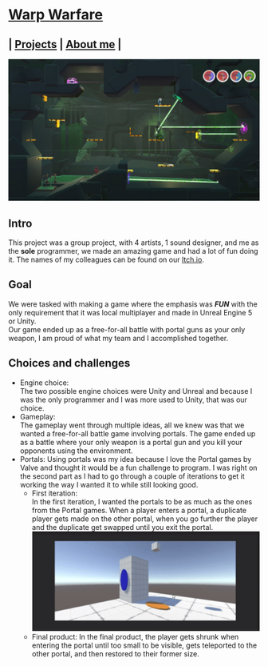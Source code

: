 <link href="../../Content/StyleSheet.css" rel="stylesheet"/> 

# [Warp Warfare](https://luckyelias.itch.io/group29-warp-warfare)

## | [Projects](https://daandemaecker.github.io)  |    [About me](https://daandemaecker.github.io/AboutMe.html)  |

<img src="../../Content/WarpWarfare.png" alt="drawing" width="800"/>

## Intro
This project was a group project, with 4 artists, 1 sound designer, and me as the **sole** programmer, we made an amazing game and had a lot of fun doing it. The names of my colleagues can be found on our [Itch.io](https://luckyelias.itch.io/group29-warp-warfare).


## Goal
We were tasked with making a game where the emphasis was ***FUN*** with the only requirement that it was local multiplayer and made in Unreal Engine 5 or Unity.  
Our game ended up as a free-for-all battle with portal guns as your only weapon, I am proud
of what my team and I accomplished together.  


## Choices and challenges
- Engine choice:  
  The two possible engine choices were Unity and Unreal and because I was the only programmer and I was more used to Unity, that was our choice.
- Gameplay:  
  The gameplay went through multiple ideas, all we knew was that we wanted a free-for-all battle game involving portals. The game ended up as a battle where your only weapon is a portal gun and you kill your opponents using the environment.
- Portals:
  Using portals was my idea because I love the Portal games by Valve and thought it would be a fun challenge to program. I was right on the second part as I had to go through a couple of iterations to get it working the way I wanted it to while still looking good.  
    - First iteration:  
      In the first iteration, I wanted the portals to be as much as the ones from the Portal games. When a player enters a portal, a duplicate player gets made on the other portal, when you go further the player and the duplicate get swapped until you exit the portal.
      <img src="Content/PortalIteration1.gif" alt="drawing" width="800"/>
    - Final product:
      In the final product, the player gets shrunk when entering the portal until too small to be visible, gets teleported to the other portal, and then restored to their former size.  
